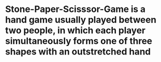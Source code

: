 # Stone-Paper-Scisssor-Game is a hand game usually played between two people, in which each player simultaneously forms one of three shapes with an outstretched hand
